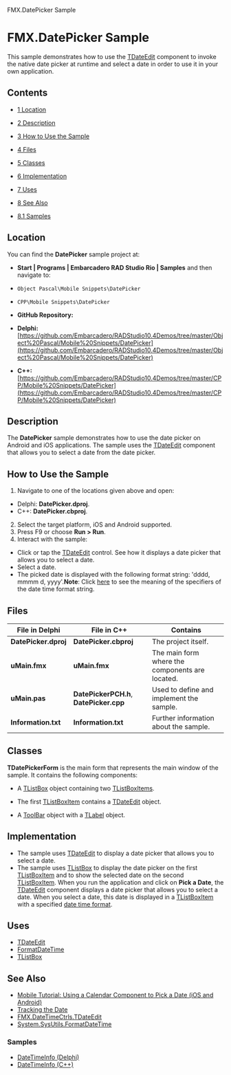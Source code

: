 FMX.DatePicker Sample[]()
# FMX.DatePicker Sample 


This sample demonstrates how to use the [TDateEdit](http://docwiki.embarcadero.com/Libraries/en/FMX.DateTimeCtrls.TDateEdit) component to invoke the native date picker at runtime and select a date in order to use it in your own application.
## Contents



* [1 Location](#Location)
* [2 Description](#Description)
* [3 How to Use the Sample](#How_to_Use_the_Sample)
* [4 Files](#Files)
* [5 Classes](#Classes)
* [6 Implementation](#Implementation)
* [7 Uses](#Uses)
* [8 See Also](#See_Also)

* [8.1 Samples](#Samples)


## Location 

You can find the **DatePicker** sample project at:
* **Start | Programs | Embarcadero RAD Studio Rio | Samples** and then navigate to:

* `Object Pascal\Mobile Snippets\DatePicker`
* `CPP\Mobile Snippets\DatePicker`

* **GitHub Repository:**

* **Delphi:**[https://github.com/Embarcadero/RADStudio10.4Demos/tree/master/Object%20Pascal/Mobile%20Snippets/DatePicker](https://github.com/Embarcadero/RADStudio10.4Demos/tree/master/Object%20Pascal/Mobile%20Snippets/DatePicker)
* **C++:**[https://github.com/Embarcadero/RADStudio10.4Demos/tree/master/CPP/Mobile%20Snippets/DatePicker](https://github.com/Embarcadero/RADStudio10.4Demos/tree/master/CPP/Mobile%20Snippets/DatePicker)

## Description 

The **DatePicker** sample demonstrates how to use the date picker on Android and iOS applications. The sample uses the [TDateEdit](http://docwiki.embarcadero.com/Libraries/en/FMX.DateTimeCtrls.TDateEdit) component that allows you to select a date from the date picker.
## How to Use the Sample 


1.  Navigate to one of the locations given above and open:

*  Delphi: **DatePicker.dproj**.
*  C++: **DatePicker.cbproj**.

2.  Select the target platform, iOS and Android supported.
3.  Press F9 or choose **Run > Run**.
4.  Interact with the sample:

*  Click or tap the [TDateEdit](http://docwiki.embarcadero.com/Libraries/en/FMX.DateTimeCtrls.TDateEdit) control. See how it displays a date picker that allows you to select a date.
*  Select a date.
*  The picked date is displayed with the following format string: 'dddd, mmmm d, yyyy'.**Note**: Click [here](http://docwiki.embarcadero.com/Libraries/en/System.SysUtils.FormatDateTime) to see the meaning of the specifiers of the date time format string.

## Files 



|**File in Delphi**  |**File in C++**                        |**Contains**                                   |
|--------------------|---------------------------------------|-----------------------------------------------|
|**DatePicker.dproj**|**DatePicker.cbproj**                  |The project itself.                            |
|**uMain.fmx**       |**uMain.fmx**                          |The main form where the components are located.|
|**uMain.pas**       |**DatePickerPCH.h**, **DatePicker.cpp**|Used to define and implement the sample.       |
|**Information.txt** |**Information.txt**                    |Further information about the sample.          |


## Classes 

**TDatePickerForm** is the main form that represents the main window of the sample. It contains the following components:
*  A [TListBox](http://docwiki.embarcadero.com/Libraries/en/FMX.ListBox.TListBox) object containing two [TListBoxItems](http://docwiki.embarcadero.com/Libraries/en/FMX.ListBox.TListBoxItem).

*  The first [TListBoxItem](http://docwiki.embarcadero.com/Libraries/en/FMX.ListBox.TListBoxItem) contains a [TDateEdit](http://docwiki.embarcadero.com/Libraries/en/FMX.DateTimeCtrls.TDateEdit) object.

*  A [ToolBar](http://docwiki.embarcadero.com/Libraries/en/FMX.StdCtrls.TToolBar) object with a [TLabel](http://docwiki.embarcadero.com/Libraries/en/FMX.StdCtrls.TLabel) object.

## Implementation 


*  The sample uses [TDateEdit](http://docwiki.embarcadero.com/Libraries/en/FMX.DateTimeCtrls.TDateEdit) to display a date picker that allows you to select a date.
*  The sample uses [TListBox](http://docwiki.embarcadero.com/Libraries/en/FMX.ListBox.TListBox) to display the date picker on the first [TListBoxItem](http://docwiki.embarcadero.com/Libraries/en/FMX.ListBox.TListBoxItem) and to show the selected date on the second [TListBoxItem](http://docwiki.embarcadero.com/Libraries/en/FMX.ListBox.TListBoxItem).
When you run the application and click on **Pick a Date**, the [TDateEdit](http://docwiki.embarcadero.com/Libraries/en/FMX.DateTimeCtrls.TDateEdit) component displays a date picker that allows you to select a date. When you select a date, this date is displayed in a [TListBoxItem](http://docwiki.embarcadero.com/Libraries/en/FMX.ListBox.TListBoxItem) with a specified [date time format](http://docwiki.embarcadero.com/Libraries/en/System.SysUtils.FormatDateTime). 
## Uses 


* [TDateEdit](http://docwiki.embarcadero.com/Libraries/en/FMX.DateTimeCtrls.TDateEdit)
* [FormatDateTime](http://docwiki.embarcadero.com/Libraries/en/System.SysUtils.FormatDateTime)
* [TListBox](http://docwiki.embarcadero.com/Libraries/en/FMX.ListBox.TListBox)

## See Also 


* [Mobile Tutorial: Using a Calendar Component to Pick a Date (iOS and Android)](http://docwiki.embarcadero.com/RADStudio/en/Mobile_Tutorial:_Using_a_Calendar_Component_to_Pick_a_Date_(iOS_and_Android))
* [Tracking the Date](http://docwiki.embarcadero.com/RADStudio/en/Tracking_the_Date)
* [FMX.DateTimeCtrls.TDateEdit](http://docwiki.embarcadero.com/Libraries/en/FMX.DateTimeCtrls.TDateEdit)
* [System.SysUtils.FormatDateTime](http://docwiki.embarcadero.com/Libraries/en/System.SysUtils.FormatDateTime)

### Samples 


* [DateTimeInfo (Delphi)](http://docwiki.embarcadero.com/CodeExamples/en/DateTimeInfo_%28Delphi%29)
* [DateTimeInfo (C++)](http://docwiki.embarcadero.com/CodeExamples/en/DateTimeInfo_%28C%2B%2B%29)





